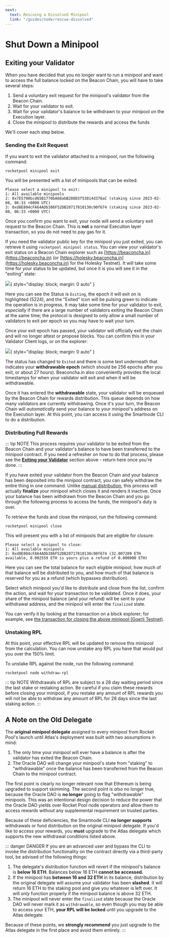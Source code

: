 ```yaml
---
next:
  text: Rescuing a Dissolved Minipool
  link: "/guides/node/rescue-dissolved"
---
```


# Shut Down a Minipool

## Exiting your Validator

When you have decided that you no longer want to run a minipool and want to access the full balance locked on the Beacon Chain, you will have to take several steps:

1. Send a voluntary exit request for the minipool's validator from the Beacon Chain.
2. Wait for your validator to exit.
3. Wait for your validator's balance to be withdrawn to your minipool on the Execution layer.
4. Close the minipool to distribute the rewards and access the funds

We'll cover each step below.

### Sending the Exit Request

If you want to exit the validator attached to a minipool, run the following command:

```
rocketpool minipool exit
```

You will be presented with a list of minipools that can be exited:

```
Please select a minipool to exit:
1: All available minipools
2: 0x7E5700bcd65B1770bA68abB288D3f53814d376aC (staking since 2023-02-08, 06:33 +0000 UTC)
3: 0xd8E804cFA64ADb386F52DB20717810130c90f674 (staking since 2023-02-08, 06:33 +0000 UTC)
```

Once you confirm you want to exit, your node will send a voluntary exit request to the Beacon Chain.
This is **not** a normal Execution layer transaction, so you do not need to pay gas for it.

If you need the validator public key for the minipool you just exited, you can retrieve it using `rocketpool minipool status`.
You can view your validator's exit status on a Beacon Chain explorer such as [https://beaconcha.in](https://beaconcha.in) (or [https://holesky.beaconcha.in](https://holesky.beaconcha.in) for the Holesky Testnet).
It will take some time for your status to be updated, but once it is you will see it in the "exiting" state:

![](./images/exiting.png){ style="display: block; margin: 0 auto" }

Here you can see the Status is `Exiting`, the epoch it will exit on is highlighted (5224), and the "Exited" icon will be pulsing green to indicate the operation is in progress.
It may take some time for your validator to exit, _especially_ if there are a large number of validators exiting the Beacon Chain at the same time; the protocol is designed to only allow a small number of validators to exit per epoch so you may have to wait your turn.

Once your exit epoch has passed, your validator will officially exit the chain and will no longer attest or propose blocks.
You can confirm this in your Validator Client logs, or on the explorer:

![](./images/exited.png){ style="display: block; margin: 0 auto" }

The status has changed to `Exited` and there is some text underneath that indicates your **withdrawable epoch** (which should be 256 epochs after you exit, or about 27 hours).
Beaconcha.in also conveniently provides the local timestamps for when your validator will exit and when it will be withdrawable.

Once it has entered the **withdrawable** state, your validator will be enqueued by the Beacon Chain for rewards distribution.
This queue depends on how many validators are currently withdrawing.
Once it's your turn, the Beacon Chain will _automatically_ send your balance to your minipool's address on the Execution layer.
At this point, you can access it using the Smartnode CLI to do a distribution.

### Distributing Full Rewards

::: tip NOTE
This process requires your validator to be exited from the Beacon Chain and your validator's balance to have been transferred to the minipool contract.
If you need a refresher on how to do that process, please see the [**Exiting your Validator**](#exiting-your-validator) section above - return here once you're done.
:::

If you have exited your validator from the Beacon Chain and your balance has been deposited into the minipool contract, you can safely withdraw the entire thing in one command.
Unlike [manual distribution](skimming#manual-distribution), this process will actually **finalize** your minipool which closes it and renders it inactive.
Once your balance has been withdrawn from the Beacon Chain and you go through the following process to access the funds, the minipool's duty is over.

To retrieve the funds and close the minipool, run the following command:

```
rocketpool minipool close
```

This will present you with a list of minipools that are eligible for closure:

```
Please select a minipool to close:
1: All available minipools
2: 0xd8E804cFA64ADb386F52DB20717810130c90f674 (32.007209 ETH available, 8.002559 ETH is yours plus a refund of 0.000000 ETH)
```

Here you can see the total balance for each eligible minipool, how much of that balance will be distributed to you, and how much of that balance is reserved for you as a refund (which bypasses distribution).

Select which minipool you'd like to distribute and close from the list, confirm the action, and wait for your transaction to be validated.
Once it does, your share of the minipool balance (and your refund) will be sent to your withdrawal address, and the minipool will enter the `finalized` state.

You can verify it by looking at the transaction on a block explorer; for example, see [the transaction for closing the above minipool (Goerli Testnet)](https://goerli.etherscan.io/tx/0xe81415b3b66f9b42d43ac17a0983e792725726c9fdd35ac855745bd12a053509).

### Unstaking RPL

At this point, your effective RPL will be updated to remove this minipool from the calculation.
You can now unstake any RPL you have that would put you over the 150% limit.

To unstake RPL against the node, run the following command:

```
rocketpool node withdraw-rpl
```

::: tip NOTE
Withdrawals of RPL are subject to a 28 day waiting period since the last stake or restaking action. Be careful if you claim these rewards before closing your minipool, if you restake any amount of RPL rewards you will not be able to withdraw any amount of RPL for 28 days since the last staking action.
:::

## A Note on the Old Delegate

The **original minipool delegate** assigned to every minipool from Rocket Pool's launch until Atlas's deployment was built with two assumptions in mind:

1. The only time your minipool will ever have a balance is after the validator has exited the Beacon Chain.
2. The Oracle DAO will change your minipool's state from "staking" to "withdrawable" once the balance has been transferred from the Beacon Chain to the minipool contract.

The first point is clearly no longer relevant now that Ethereum is being upgraded to support skimming.
The second point is _also_ no longer true, because the Oracle DAO is **no longer** going to flag "withdrawable" minipools.
This was an intentional design decision to reduce the power that the Oracle DAO yields over Rocket Pool node operators and allow them to access rewards without any supplemental requirement on trusted parties.

Because of these deficiencies, the Smartnode CLI **no longer supports** withdrawals or fund distribution on the original minipool delegate.
If you'd like to access your rewards, you **must** upgrade to the Atlas delegate which supports the new withdrawal conditions listed above.

::: danger DANGER
If you are an advanced user and bypass the CLI to invoke the distribution functionality on the contract directly via a third-party tool, be advised of the following things:

1. The delegate's distribution function will revert if the minipool's balance is **below 16 ETH**. Balances below 16 ETH **cannot be accessed.**
2. If the minipool has **between 16 and 32 ETH** in its balance, distribution by the original delegate will assume your validator has been **slashed**. It will return 16 ETH to the staking pool and give you whatever is left over. It will _only_ function properly if the minipool balance is above 32 ETH.
3. The minipool will never enter the `finalized` state because the Oracle DAO will never mark it as `withdrawable`, so even though you may be able to access your ETH, **your RPL will be locked** until you upgrade to the Atlas delegate.

Because of these points, we **strongly recommend** you just upgrade to the Atlas delegate in the first place and avoid them entirely.
:::
